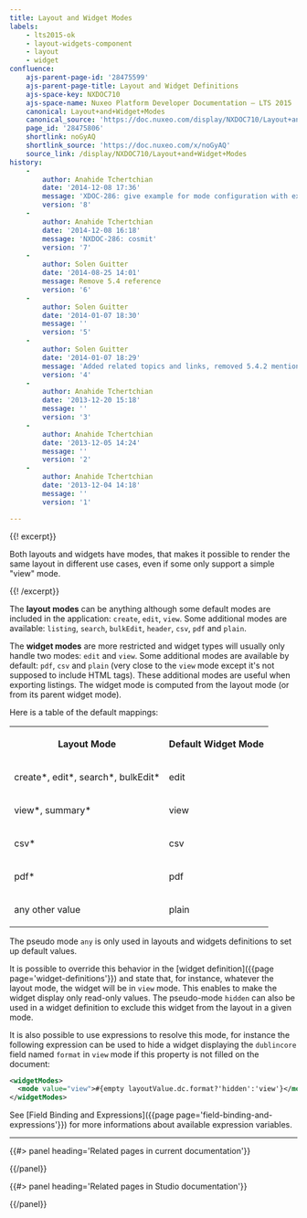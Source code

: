 ```yaml
---
title: Layout and Widget Modes
labels:
    - lts2015-ok
    - layout-widgets-component
    - layout
    - widget
confluence:
    ajs-parent-page-id: '28475599'
    ajs-parent-page-title: Layout and Widget Definitions
    ajs-space-key: NXDOC710
    ajs-space-name: Nuxeo Platform Developer Documentation — LTS 2015
    canonical: Layout+and+Widget+Modes
    canonical_source: 'https://doc.nuxeo.com/display/NXDOC710/Layout+and+Widget+Modes'
    page_id: '28475806'
    shortlink: noGyAQ
    shortlink_source: 'https://doc.nuxeo.com/x/noGyAQ'
    source_link: /display/NXDOC710/Layout+and+Widget+Modes
history:
    - 
        author: Anahide Tchertchian
        date: '2014-12-08 17:36'
        message: 'XDOC-286: give example for mode configuration with expression'
        version: '8'
    - 
        author: Anahide Tchertchian
        date: '2014-12-08 16:18'
        message: 'NXDOC-286: cosmit'
        version: '7'
    - 
        author: Solen Guitter
        date: '2014-08-25 14:01'
        message: Remove 5.4 reference
        version: '6'
    - 
        author: Solen Guitter
        date: '2014-01-07 18:30'
        message: ''
        version: '5'
    - 
        author: Solen Guitter
        date: '2014-01-07 18:29'
        message: 'Added related topics and links, removed 5.4.2 mentions'
        version: '4'
    - 
        author: Anahide Tchertchian
        date: '2013-12-20 15:18'
        message: ''
        version: '3'
    - 
        author: Anahide Tchertchian
        date: '2013-12-05 14:24'
        message: ''
        version: '2'
    - 
        author: Anahide Tchertchian
        date: '2013-12-04 14:18'
        message: ''
        version: '1'

---
```

{{! excerpt}}

Both layouts and widgets have modes, that makes it possible to render the same layout in different use cases, even if some only support a simple "view" mode.

{{! /excerpt}}

The **layout modes** can be anything although some default modes are included in the application: `create`, `edit`, `view`. Some additional modes are available: `listing`, `search`, `bulkEdit`, `header`, `csv`, `pdf` and `plain`.

The **widget modes** are more restricted and widget types will usually only handle two modes: `edit` and `view`. Some additional modes are available by default:&nbsp;`pdf`, `csv` and&nbsp;`plain` (very close to the `view` mode except it's not supposed to include HTML tags). These additional modes are useful when exporting listings. The widget mode is computed from the layout mode (or from its parent widget mode).

Here is a table of the default mappings:

<table><tbody><tr><th colspan="1">

Layout Mode

</th><th colspan="1">

Default Widget Mode

</th></tr><tr><td colspan="1">

create*, edit*, search*, bulkEdit*

</td><td colspan="1">

edit

</td></tr><tr><td colspan="1">

view*, summary*

</td><td colspan="1">

view

</td></tr><tr><td colspan="1">

csv*

</td><td colspan="1">

csv

</td></tr><tr><td colspan="1">

pdf*

</td><td colspan="1">

pdf

</td></tr><tr><td colspan="1">

any other value

</td><td colspan="1">

plain

</td></tr></tbody></table>

The pseudo mode&nbsp;`any` is only used in layouts and widgets definitions to set up default values.

It is possible to override this behavior in the [widget definition]({{page page='widget-definitions'}}) and state that, for instance, whatever the layout mode, the widget will be in `view` mode. This enables to make the widget display only read-only values. The pseudo-mode&nbsp;`hidden` can also be used in a widget definition to exclude this widget from the layout in a given mode.

It is also possible to use expressions to resolve this mode, for instance the following expression can be used to hide a widget displaying the `dublincore` field named `format` in `view` mode if this property is not filled on the document:

```xml
<widgetModes>
  <mode value="view">#{empty layoutValue.dc.format?'hidden':'view'}</mode>
</widgetModes>
```

See [Field Binding and Expressions]({{page page='field-binding-and-expressions'}}) for more informations about available expression variables.

* * *

<div class="row" data-equalizer data-equalize-on="medium"><div class="column medium-6">{{#> panel heading='Related pages in current documentation'}}

{{/panel}}</div><div class="column medium-6">{{#> panel heading='Related pages in Studio documentation'}}

{{/panel}}</div></div>